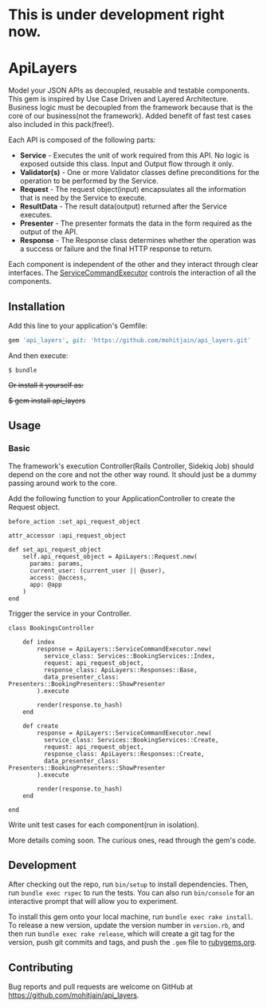 # This is under development right now.

# ApiLayers

Model your JSON APIs as decoupled, reusable and testable components. This gem is inspired by Use Case Driven and Layered Architecture. Business logic must be decoupled from the framework because that is the core of our business(not the framework). Added benefit of fast test cases also included in this pack(free!).

Each API is composed of the following parts:
* **Service** - Executes the unit of work required from this API. No logic is exposed outside this class. Input and Output flow through it only.
* **Validator(s)** - One or more Validator classes define preconditions for the operation to be performed by the Service.
* **Request** - The request object(input) encapsulates all the information that is need by the Service to execute.
* **ResultData** - The result data(output) returned after the Service executes.
* **Presenter** - The presenter formats the data in the form required as the output of the API.
* **Response** - The Response class determines whether the operation was a success or failure and the final HTTP response to return.

Each component is independent of the other and they interact through clear interfaces. The [ServiceCommandExecutor](https://github.com/mohitjain/api_layers/blob/master/lib/api_layers/service_command_executor.rb) controls the interaction of all the components.

## Installation

Add this line to your application's Gemfile:

```ruby
gem 'api_layers', git: 'https://github.com/mohitjain/api_layers.git'
```

And then execute:

    $ bundle

~~Or install it yourself as:~~

~~$ gem install api_layers~~

## Usage

### Basic

The framework's execution Controller(Rails Controller, Sidekiq Job) should depend on the core and not the other way round. It should just be a dummy passing around work to the core.

Add the following function to your ApplicationController to create the Request object.

```
before_action :set_api_request_object

attr_accessor :api_request_object

def set_api_request_object
    self.api_request_object = ApiLayers::Request.new(
      params: params,
      current_user: (current_user || @user),
      access: @access,
      app: @app
    )
end
```

Trigger the service in your Controller.

```
class BookingsController

    def index
        response = ApiLayers::ServiceCommandExecutor.new(
          service_class: Services::BookingServices::Index,
          request: api_request_object,
          response_class: ApiLayers::Responses::Base,
          data_presenter_class: Presenters::BookingPresenters::ShowPresenter
        ).execute

        render(response.to_hash)
    end

    def create
        response = ApiLayers::ServiceCommandExecutor.new(
          service_class: Services::BookingServices::Create,
          request: api_request_object,
          response_class: ApiLayers::Responses::Create,
          data_presenter_class: Presenters::BookingPresenters::ShowPresenter
        ).execute

        render(response.to_hash)
    end

end
```

Write unit test cases for each component(run in isolation).

More details coming soon. The curious ones, read through the gem's code.

## Development

After checking out the repo, run `bin/setup` to install dependencies. Then, run `bundle exec rspec` to run the tests. You can also run `bin/console` for an interactive prompt that will allow you to experiment.

To install this gem onto your local machine, run `bundle exec rake install`. To release a new version, update the version number in `version.rb`, and then run `bundle exec rake release`, which will create a git tag for the version, push git commits and tags, and push the `.gem` file to [rubygems.org](https://rubygems.org).

## Contributing

Bug reports and pull requests are welcome on GitHub at https://github.com/mohitjain/api_layers.
